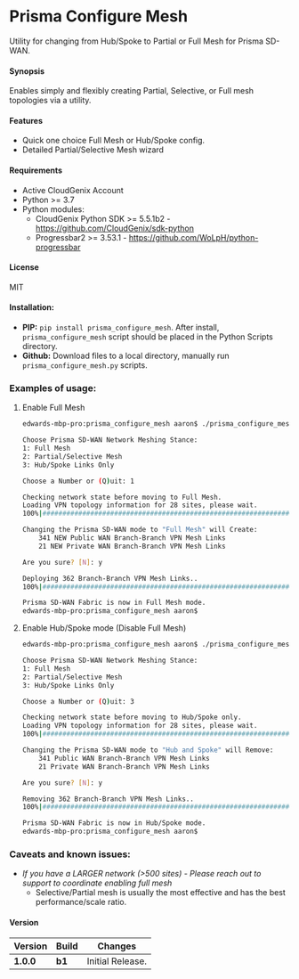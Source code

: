 # Prisma Configure Mesh
Utility for changing from Hub/Spoke to Partial or Full Mesh for Prisma SD-WAN.

#### Synopsis
Enables simply and flexibly creating Partial, Selective, or Full mesh topologies via a utility.

#### Features
 - Quick one choice Full Mesh or Hub/Spoke config.
 - Detailed Partial/Selective Mesh wizard

#### Requirements
* Active CloudGenix Account
* Python >= 3.7
* Python modules:
    * CloudGenix Python SDK >= 5.5.1b2 - <https://github.com/CloudGenix/sdk-python>
    * Progressbar2 >= 3.53.1 - <https://github.com/WoLpH/python-progressbar>

#### License
MIT

#### Installation:
 - **PIP:** `pip install prisma_configure_mesh`. After install, `prisma_configure_mesh` script should be placed in the Python
 Scripts directory. 
 - **Github:** Download files to a local directory, manually run `prisma_configure_mesh.py` scripts. 

### Examples of usage:
 1. Enable Full Mesh
    ```bash
    edwards-mbp-pro:prisma_configure_mesh aaron$ ./prisma_configure_mesh.py 

    Choose Prisma SD-WAN Network Meshing Stance:
    1: Full Mesh
    2: Partial/Selective Mesh
    3: Hub/Spoke Links Only
    
    Choose a Number or (Q)uit: 1
    
    Checking network state before moving to Full Mesh.
    Loading VPN topology information for 28 sites, please wait.
    100%|##################################################################################################################################################################################|Time:  0:00:03
    
    Changing the Prisma SD-WAN mode to "Full Mesh" will Create:
        341 NEW Public WAN Branch-Branch VPN Mesh Links
        21 NEW Private WAN Branch-Branch VPN Mesh Links
    
    Are you sure? [N]: y
    
    Deploying 362 Branch-Branch VPN Mesh Links..
    100%|##################################################################################################################################################################################|Time:  0:00:41
    
    Prisma SD-WAN Fabric is now in Full Mesh mode.
    edwards-mbp-pro:prisma_configure_mesh aaron$ 
    ```
    
 2. Enable Hub/Spoke mode (Disable Full Mesh)
    ```bash
    edwards-mbp-pro:prisma_configure_mesh aaron$ ./prisma_configure_mesh.py 

    Choose Prisma SD-WAN Network Meshing Stance:
    1: Full Mesh
    2: Partial/Selective Mesh
    3: Hub/Spoke Links Only
    
    Choose a Number or (Q)uit: 3
    
    Checking network state before moving to Hub/Spoke only.
    Loading VPN topology information for 28 sites, please wait.
    100%|##################################################################################################################################################################################|Time:  0:00:04
    
    Changing the Prisma SD-WAN mode to "Hub and Spoke" will Remove:
        341 Public WAN Branch-Branch VPN Mesh Links
        21 Private WAN Branch-Branch VPN Mesh Links
    
    Are you sure? [N]: y
    
    Removing 362 Branch-Branch VPN Mesh Links..
    100%|##################################################################################################################################################################################|Time:  0:00:42
    
    Prisma SD-WAN Fabric is now in Hub/Spoke mode.
    edwards-mbp-pro:prisma_configure_mesh aaron$ 
    ```

 
### Caveats and known issues:
 - *If you have a LARGER network (>500 sites) - Please reach out to support to coordinate enabling full mesh*
    - Selective/Partial mesh is usually the most effective and has the best performance/scale ratio.

#### Version
| Version | Build | Changes |
| ------- | ----- | ------- |
| **1.0.0** | **b1** | Initial Release. 

